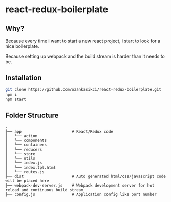 # react-redux-boilerplate
## Why?

Because every time i want to start a new react project, i start to look for a nice boilerplate.

Because setting up webpack and the build stream is harder than it needs to be.

## Installation

```bash
git clone https://github.com/ozankasikci/react-redux-boilerplate.git
npm i
npm start
```

## Folder Structure

```
.
├── app                      # React/Redux code
│   └── action
│   └── components
│   └── containers
│   └── reducers
│   └── store
│   └── utils
│   └── index.js
│   └── index.tpl.html 
│   └── routes.js
├── dist                     # Auto generated html/css/javascript code will be placed here
├── webpack-dev-server.js    # Webpack development server for hot reload and continuous build stream 
├── config.js                # Application config like port number
```
